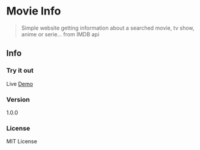 # Movie Info

> Simple website getting information about a searched movie, tv show, anime or serie... from IMDB api

## Info

### Try it out
Live [Demo](https://cinema-info.netlify.com/ "link to Demo")

### Version
1.0.0

### License
MIT License